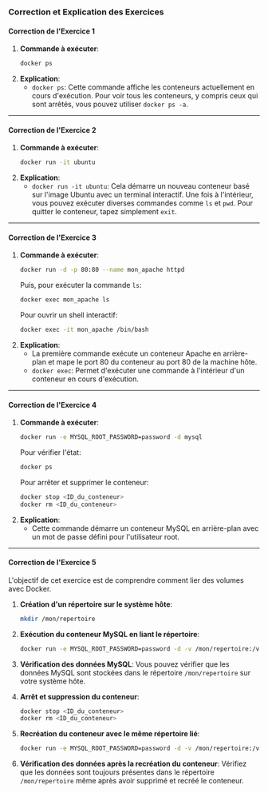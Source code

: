 ### Correction et Explication des Exercices

#### Correction de l'Exercice 1
1. **Commande à exécuter**:
   ```bash
   docker ps
   ```
2. **Explication**:
   - `docker ps`: Cette commande affiche les conteneurs actuellement en cours d'exécution. Pour voir tous les conteneurs, y compris ceux qui sont arrêtés, vous pouvez utiliser `docker ps -a`.

----------------------

#### Correction de l'Exercice 2
1. **Commande à exécuter**:
   ```bash
   docker run -it ubuntu
   ```
2. **Explication**:
   - `docker run -it ubuntu`: Cela démarre un nouveau conteneur basé sur l'image Ubuntu avec un terminal interactif. Une fois à l'intérieur, vous pouvez exécuter diverses commandes comme `ls` et `pwd`. Pour quitter le conteneur, tapez simplement `exit`.

----------------------

#### Correction de l'Exercice 3
1. **Commande à exécuter**:
   ```bash
   docker run -d -p 80:80 --name mon_apache httpd
   ```
   Puis, pour exécuter la commande `ls`:
   ```bash
   docker exec mon_apache ls
   ```
   Pour ouvrir un shell interactif:
   ```bash
   docker exec -it mon_apache /bin/bash
   ```
2. **Explication**:
   - La première commande exécute un conteneur Apache en arrière-plan et mape le port 80 du conteneur au port 80 de la machine hôte.
   - `docker exec`: Permet d'exécuter une commande à l'intérieur d'un conteneur en cours d'exécution.

----------------------

#### Correction de l'Exercice 4
1. **Commande à exécuter**:
   ```bash
   docker run -e MYSQL_ROOT_PASSWORD=password -d mysql
   ```
   Pour vérifier l'état:
   ```bash
   docker ps
   ```
   Pour arrêter et supprimer le conteneur:
   ```bash
   docker stop <ID_du_conteneur>
   docker rm <ID_du_conteneur>
   ```
2. **Explication**:
   - Cette commande démarre un conteneur MySQL en arrière-plan avec un mot de passe défini pour l'utilisateur root.

----------------------

#### Correction de l'Exercice 5

L'objectif de cet exercice est de comprendre comment lier des volumes avec Docker.

1. **Création d'un répertoire sur le système hôte**:
   ```bash
   mkdir /mon/repertoire
   ```

2. **Exécution du conteneur MySQL en liant le répertoire**:
   ```bash
   docker run -e MYSQL_ROOT_PASSWORD=password -d -v /mon/repertoire:/var/lib/mysql mysql
   ```

3. **Vérification des données MySQL**:
   Vous pouvez vérifier que les données MySQL sont stockées dans le répertoire `/mon/repertoire` sur votre système hôte.

4. **Arrêt et suppression du conteneur**:
   ```bash
   docker stop <ID_du_conteneur>
   docker rm <ID_du_conteneur>
   ```

5. **Recréation du conteneur avec le même répertoire lié**:
   ```bash
   docker run -e MYSQL_ROOT_PASSWORD=password -d -v /mon/repertoire:/var/lib/mysql mysql
   ```

6. **Vérification des données après la recréation du conteneur**:
   Vérifiez que les données sont toujours présentes dans le répertoire `/mon/repertoire` même après avoir supprimé et recréé le conteneur.
